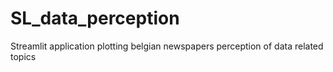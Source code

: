 # SL_data_perception
Streamlit application plotting belgian newspapers perception of data related topics
